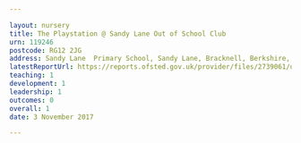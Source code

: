 ```yaml
---

layout: nursery
title: The Playstation @ Sandy Lane Out of School Club
urn: 119246
postcode: RG12 2JG
address: Sandy Lane  Primary School, Sandy Lane, Bracknell, Berkshire, RG12 2JG
latestReportUrl: https://reports.ofsted.gov.uk/provider/files/2739061/urn/119246.pdf
teaching: 1
development: 1
leadership: 1
outcomes: 0
overall: 1
date: 3 November 2017

---
```

